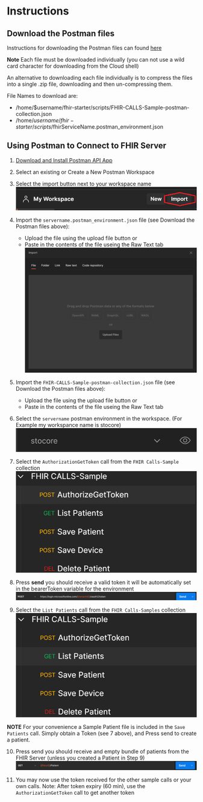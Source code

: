 # Instructions 

## Download the Postman files 
Instructions for downloading the Postman files can found [here](https://docs.microsoft.com/en-us/azure/cloud-shell/using-the-shell-window#upload-and-download-files)

__Note__ Each file must be downloaded individually (you can not use a wild card character for downloading from the Cloud shell)

An alternative to downloading each file individually is to compress the files into a single .zip file, downloading and then un-compressing them.  

File Names to download are:
 - /home/$username/fhir-starter/scripts/FHIR-CALLS-Sample-postman-collection.json
 - /home/$username/fhir-starter/scripts/$fhirServiceName.postman_environment.json 



## Using Postman to Connect to FHIR Server

1. [Download and Install Postman API App](https://www.postman.com/downloads/)

2. Select an existing or Create a New Postman Workspace

3. Select the import button next to your workspace name ![Import Postman](./images/postman1.png)

4. Import the ```servername.postman_environment.json``` file (see Download the Postman files above):
    + Upload the file using the upload file button or
    + Paste in the contents of the file useing the Raw Text tab
    ![Import Postman](./images/postman2.png)

5. Import the ```FHIR-CALLS-Sample-postman-collection.json``` file (see Download the Postman files above):
    + Upload the file using the upload file button or
    + Paste in the contents of the file useing the Raw Text tab

6. Select the ```servername``` postman environment in the workspace. (For Example my workspance name is stocore)
   ![Import Postman](./images/postman3.png)

7. Select the ```AuthorizationGetToken``` call from the ```FHIR Calls-Sample``` collection
   ![Import Postman](./images/postman4.png)

8. Press __send__ you should receive a valid token it will be automatically set in the bearerToken variable for the environment
   ![Import Postman](./images/postman5.png)

9. Select the ```List Patients``` call from the ```FHIR Calls-Samples``` collection
   ![Import Postman](./images/postman6.png)

__NOTE__  For your convenience a Sample Patient file is included in the ```Save Patients``` call.  Simply obtain a Token (see 7 above), and Press send to create a patient. 

10. Press send you should receive and empty bundle of patients from the FHIR Server (unless you created a Patient in Step 9)
   ![Import Postman](./images/postman7.png)

11. You may now use the token received for the other sample calls or your own calls.  Note: After token expiry (60 min), use the ```AuthorizationGetToken``` call to get another token

